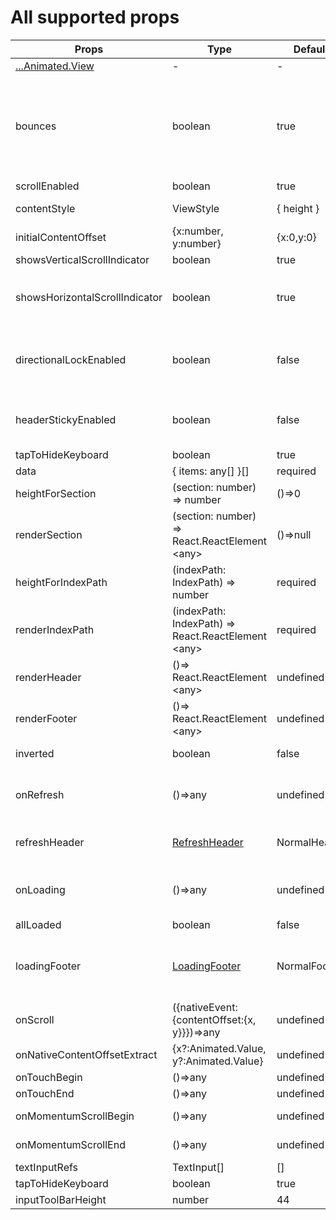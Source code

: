# All supported props

Props  |  Type  |  Default  |  Description  
---- | ------ | --------- | --------
[...Animated.View](http://facebook.github.io/react-native/docs/view) | - | - | Support all props of View
bounces | boolean | true | Bounces if the content offset is out of the content view. It won't be bounces on the horizontal direction if the content view is not wider than the wrapper view although bounces is true. But it will on the vertical direction.
scrollEnabled | boolean | true | scrollEnabled
contentStyle | ViewStyle | { height } | The content view style of LargeList.
initialContentOffset | {x:number, y:number} | {x:0,y:0} | initial content offset. Only works when initiation.
showsVerticalScrollIndicator | boolean | true | showsVerticalScrollIndicator
showsHorizontalScrollIndicator | boolean | true | showsHorizontalScrollIndicator（Only works when content view is wider than wrapper view）
directionalLockEnabled | boolean | false | When true, the SpringScrollView will try to lock to only vertical or horizontal scrolling while dragging.
headerStickyEnabled | boolean | false | Sticky the header of the LargeList on the top. And then sticky Section on the bottom of the header.
tapToHideKeyboard | boolean | true | tapToHideKeyboard
data | { items: any[] }[] | required | The data source of largelist
heightForSection | (section: number) => number | ()=>0 | The height function for every Section
renderSection | (section: number) => React.ReactElement &lt;any> | ()=>null | The render function for every Section
heightForIndexPath | (indexPath: IndexPath) => number | required | The height function for every IndexPath
renderIndexPath | (indexPath: IndexPath) => React.ReactElement &lt;any> | required | The render function for every IndexPath
renderHeader | ()=> React.ReactElement &lt;any> | undefined | The render function of largelist header
renderFooter | ()=> React.ReactElement &lt;any> | undefined | The render function of largelist footer
inverted | boolean | false | Inverted the data source, see [ChatExample](https://github.com/bolan9999/react-native-largelist/tree/master/Examples/ChatExample.js) for example.
onRefresh | ()=>any | undefined | The callback when refreshing. When this props is configured, a refresh header will be add on the top of the LargeList
refreshHeader | [RefreshHeader](https://github.com/bolan9999/react-native-spring-scrollview/blob/master/src/RefreshHeader.js) | NormalHeader | Select a refreshing header , The headers in the Customize dir are all supported
onLoading | ()=>any | undefined | The callback of loading. If set this prop, a loading footer will add to the bottom of the LargeLIst
allLoaded | boolean | false | Whether the data is all loaded.
loadingFooter | [LoadingFooter](https://github.com/bolan9999/react-native-spring-scrollview/blob/master/src/LoadingFooter.js) | NormalFooter | The footer component of loading. If you want to customize loading footer , this will be helpful [Customize Loading] (CustomLoading)
onScroll | ({nativeEvent:{contentOffset:{x, y}}})=>any | undefined | onScroll（on JavaScript）
onNativeContentOffsetExtract | {x?:Animated.Value, y?:Animated.Value} | undefined | Native Animated.View of contentOffset.y of LargeList.
onTouchBegin | ()=>any | undefined | callback when touching begin.
onTouchEnd | ()=>any | undefined | callback when touching end.
onMomentumScrollBegin | ()=>any | undefined | callback when momentum scroll begin.
onMomentumScrollEnd | ()=>any | undefined | callback when momentum scroll end.
textInputRefs | TextInput[] | [] | Keyboard avoiding
tapToHideKeyboard | boolean | true | Tap to hide keyboard.
inputToolBarHeight | number | 44 | inputToolBarHeight
